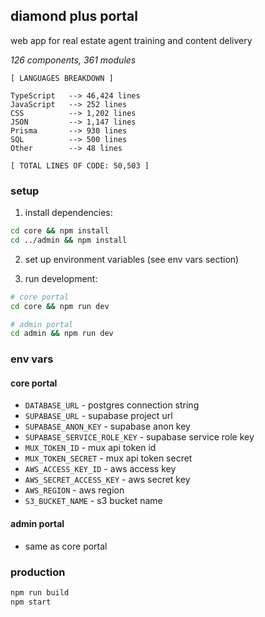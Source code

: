 ## diamond plus portal

web app for real estate agent training and content delivery

_126 components, 361 modules_

```
[ LANGUAGES BREAKDOWN ]

TypeScript   --> 46,424 lines
JavaScript   --> 252 lines
CSS          --> 1,202 lines
JSON         --> 1,147 lines
Prisma       --> 930 lines
SQL          --> 500 lines
Other        --> 48 lines

[ TOTAL LINES OF CODE: 50,503 ]
```

### setup

1. install dependencies:
```bash
cd core && npm install
cd ../admin && npm install
```

2. set up environment variables (see env vars section)

3. run development:
```bash
# core portal
cd core && npm run dev

# admin portal  
cd admin && npm run dev
```

### env vars

#### core portal
- `DATABASE_URL` - postgres connection string
- `SUPABASE_URL` - supabase project url
- `SUPABASE_ANON_KEY` - supabase anon key
- `SUPABASE_SERVICE_ROLE_KEY` - supabase service role key
- `MUX_TOKEN_ID` - mux api token id
- `MUX_TOKEN_SECRET` - mux api token secret
- `AWS_ACCESS_KEY_ID` - aws access key
- `AWS_SECRET_ACCESS_KEY` - aws secret key
- `AWS_REGION` - aws region
- `S3_BUCKET_NAME` - s3 bucket name

#### admin portal
- same as core portal

### production

```bash
npm run build
npm start
```
